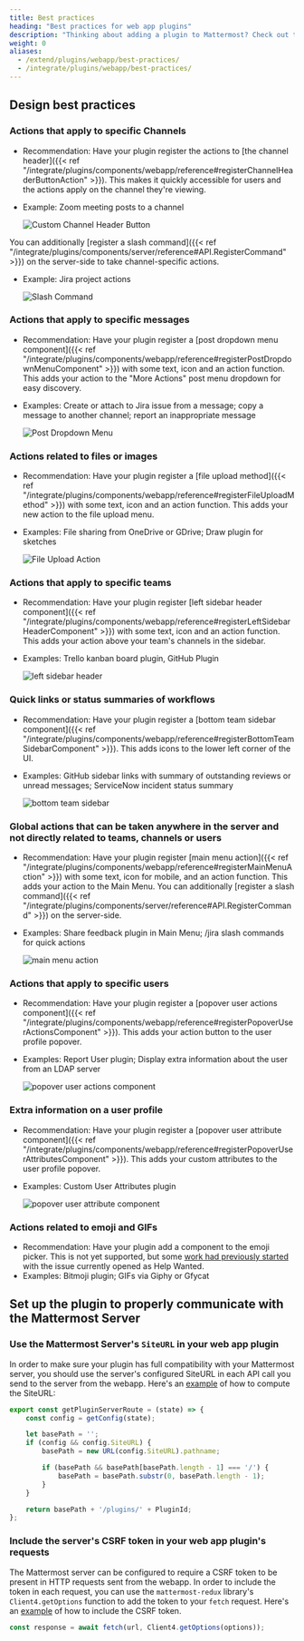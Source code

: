 ```yaml
---
title: Best practices
heading: "Best practices for web app plugins"
description: "Thinking about adding a plugin to Mattermost? Check out these design best practices."
weight: 0
aliases:
  - /extend/plugins/webapp/best-practices/
  - /integrate/plugins/webapp/best-practices/
---
```


## Design best practices

### Actions that apply to specific Channels
- Recommendation: Have your plugin register the actions to [the channel header]({{< ref "/integrate/plugins/components/webapp/reference#registerChannelHeaderButtonAction" >}}). This makes it quickly accessible for users and the actions apply on the channel they're viewing.
- Example: Zoom meeting posts to a channel

  ![Custom Channel Header Button](/img/extend/bp-channel-header.png)

You can additionally [register a slash command]({{< ref "/integrate/plugins/components/server/reference#API.RegisterCommand" >}}) on the server-side to take channel-specific actions.
- Example: Jira project actions

  ![Slash Command](/img/extend/bp-slash-command.gif)

### Actions that apply to specific messages
- Recommendation: Have your plugin register a [post dropdown menu component]({{< ref "/integrate/plugins/components/webapp/reference#registerPostDropdownMenuComponent" >}}) with some text, icon and an action function. This adds your action to the "More Actions" post menu dropdown for easy discovery.
- Examples: Create or attach to Jira issue from a message; copy a message to another channel; report an inappropriate message

  ![Post Dropdown Menu](/img/extend/bp-post-dropdown-menu.png)

### Actions related to files or images
- Recommendation: Have your plugin register a [file upload method]({{< ref "/integrate/plugins/components/webapp/reference#registerFileUploadMethod" >}}) with some text, icon and an action function. This adds your new action to the file upload menu.
- Examples: File sharing from OneDrive or GDrive; Draw plugin for sketches

  ![File Upload Action](/img/extend/bp-file-upload.png)

### Actions that apply to specific teams
- Recommendation: Have your plugin register [left sidebar header component]({{< ref "/integrate/plugins/components/webapp/reference#registerLeftSidebarHeaderComponent" >}}) with some text, icon and an action function. This adds your action above your team's channels in the sidebar.
- Examples: Trello kanban board plugin, GitHub Plugin

  ![left sidebar header](/img/extend/bp-left-sidebar-header.png)

### Quick links or status summaries of workflows
- Recommendation: Have your plugin register a [bottom team sidebar component]({{< ref "/integrate/plugins/components/webapp/reference#registerBottomTeamSidebarComponent" >}}). This adds icons to the lower left corner of the UI.
- Examples: GitHub sidebar links with summary of outstanding reviews or unread messages; ServiceNow incident status summary

  ![bottom team sidebar](/img/extend/bp-bottom-team-sidebar.png)

### Global actions that can be taken anywhere in the server and not directly related to teams, channels or users
- Recommendation: Have your plugin register [main menu action]({{< ref "/integrate/plugins/components/webapp/reference#registerMainMenuAction" >}}) with some text, icon for mobile, and an action function. This adds your action to the Main Menu. You can additionally [register a slash command]({{< ref "/integrate/plugins/components/server/reference#API.RegisterCommand" >}}) on the server-side.
- Examples: Share feedback plugin in Main Menu; /jira slash commands for quick actions

  ![main menu action](/img/extend/bp-main-menu-action.png)

### Actions that apply to specific users
- Recommendation: Have your plugin register a [popover user actions component]({{< ref "/integrate/plugins/components/webapp/reference#registerPopoverUserActionsComponent" >}}). This adds your action button to the user profile popover.
- Examples: Report User plugin; Display extra information about the user from an LDAP server

  ![popover user actions component](/img/extend/bp-user-popover.png)

### Extra information on a user profile
- Recommendation: Have your plugin register a [popover user attribute component]({{< ref "/integrate/plugins/components/webapp/reference#registerPopoverUserAttributesComponent" >}}). This adds your custom attributes to the user profile popover.
- Examples: Custom User Attributes plugin

  ![popover user attribute component](/img/extend/bp-user-attributes.png)

### Actions related to emoji and GIFs
- Recommendation: Have your plugin add a component to the emoji picker. This is not yet supported, but some [work had previously started](https://github.com/mattermost/mattermost-server/issues/10412#issuecomment-481776595) with the issue currently opened as Help Wanted.
- Examples: Bitmoji plugin; GIFs via Giphy or Gfycat

## Set up the plugin to properly communicate with the Mattermost Server

### Use the Mattermost Server's `SiteURL` in your web app plugin

In order to make sure your plugin has full compatibility with your Mattermost server, you should use the server's configured SiteURL in each API call you send to the server from the webapp. Here's an [example](https://github.com/mattermost/mattermost-plugin-jira/blob/19a9c2442817132b4eee5c77e259b80a40188a6a/webapp/src/selectors/index.js#L13-L26) of how to compute the SiteURL:

```js
export const getPluginServerRoute = (state) => {
    const config = getConfig(state);

    let basePath = '';
    if (config && config.SiteURL) {
        basePath = new URL(config.SiteURL).pathname;

        if (basePath && basePath[basePath.length - 1] === '/') {
            basePath = basePath.substr(0, basePath.length - 1);
        }
    }

    return basePath + '/plugins/' + PluginId;
};
```

### Include the server's CSRF token in your web app plugin's requests

The Mattermost server can be configured to require a CSRF token to be present in HTTP requests sent from the webapp. In order to include the token in each request, you can use the `mattermost-redux` library's `Client4.getOptions` function to add the token to your `fetch` request. Here's an [example](https://github.com/mattermost/mattermost-plugin-jira/blob/19a9c2442817132b4eee5c77e259b80a40188a6a/webapp/src/client/index.js#L14) of how to include the CSRF token.

```js
const response = await fetch(url, Client4.getOptions(options));
```
